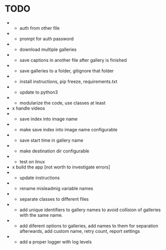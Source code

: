 # TODO

* + auth from other file
* + prompt for auth password
* + download multiple galleries
* + save captions in another file after gallery is finished
* + save galleries to a folder, gitignore that folder
* + install instructions, pip freeze, requirements.txt
* + update to python3
* + modularize the code, use classes at least
* x handle videos
* + save index into image name
* + make save index into image name configurable
* + save start time in gallery name
* + make destination dir configurable
* - test on linux
* x build the app [not worth to investigate errors]
* + update instructions
* + rename misleadmig variable names
* - separate classes to different files
* + add unique identifiers to gallery names to avoid collision of galleries with the same name.
* - add diferent options to galleries, add names to them for separation afterwards, add custom name, retry count, report settings
* - add a proper logger with log levels